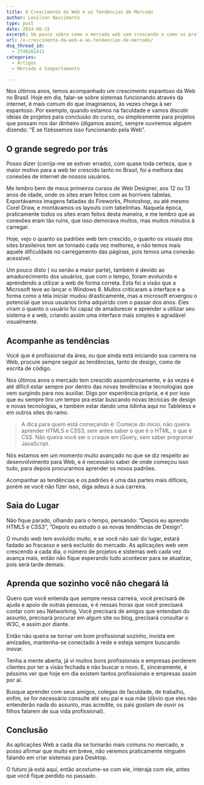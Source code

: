 ```yaml
---
title: O Crescimento da Web e as Tendências de Mercado
author: Lenilson Nascimento
type: post
date: 2014-06-15
excerpt: Um pouco sobre como o mercado web vem crescendo e como os profissionais devem sempre acompanhar este crescimento e suas as tendências.
url: /o-crescimento-da-web-e-as-tendencias-de-mercado/
dsq_thread_id:
  - 2740261411
categories:
  - Artigos
  - Mercado e Comportamento

---
```

Nos últimos anos, temos acompanhado um crescimento espantoso da Web no Brasil. Hoje em dia, falar-se sobre sistemas funcionando através da internet, é mais comum do que imaginamos, às vezes chega à ser espantoso. Por exemplo, quando estamos na faculdade e vamos discutir ideias de projetos para conclusão do curso, ou simplesmente para projetos que possam nos dar dinheiro (digamos assim), sempre ouviremos alguém dizendo: &#8220;E se fizéssemos isso funcionando pela Web&#8221;.

## O grande segredo por trás

Posso dizer (corrija-me se estiver errado), com quase toda certeza, que o maior motivo para a web ter crescido tanto no Brasil, foi a melhora das conexões de internet de nossos usuários.

Me lembro bem de meus primeiros cursos de Web Designer, aos 12 ou 13 anos de idade, onde os sites eram feitos com as horríveis tabelas. Exportávamos imagens fatiadas do Fireworks, Photoshop, ou até mesmo Corel Draw, e montávamos os layouts com tabelinhas. Naquela época, praticamente todos os sites eram feitos desta maneira, e me lembro que as conexões eram tão ruins, que isso demorava muitos, mas muitos minutos à carregar.

Hoje, vejo o quanto os padrões web tem crescido, o quanto os visuais dos sites brasileiros tem se tornado cada vez melhores, e não temos mais aquele dificuldade no carregamento das páginas, pois temos uma conexão acessível.

Um pouco disto ( ou senão a maior parte), também é devido ao amadurecimento dos usuários, que com o tempo, foram evoluindo e aprendendo a utilizar a web de forma correta. Esta foi a visão que a Microsoft teve ao lançar o Windows 8. Muitos criticaram a interface e a forma como a tela iniciar mudou drasticamente, mas a microsoft enxergou o potencial que seus usuários tinha adquirido com o passar dos anos. Eles viram o quanto o usuário foi capaz de amadurecer e aprender a utilizar seu sistema e a web, criando assim uma interface mais simples e agradável visualmente.

## Acompanhe as tendências

Você que é profissional da área, ou que ainda está iniciando sua carreira na Web, procure sempre seguir as tendências, tanto de design, como de escrita de código.

Nos últimos anos o mercado tem crescido assombrosamente, e às vezes é até difícil estar sempre por dentro das novas tendências e tecnologias que vem surgindo para nos auxiliar. Digo por experiência própria, e é por isso que eu sempre tiro um tempo pra estar buscando novas técnicas de design e novas tecnologias, e também estar dando uma lidinha aqui no Tableless e em outros sites do ramo.

> A dica para quem está começando é: Comece do início, não queira aprender HTML5 e CSS3, sem antes saber o que é o HTML, o que é CSS. Não queira você ser o craque em jQuery, sem saber programar JavaScript.

Nós estamos em um momento muito avançado no que se diz respeito ao desenvolvimento para Web, e é necessário saber de onde começou isso tudo, para depois procurarmos aprender os novos padrões.

Acompanhar as tendências e os padrões é uma das partes mais difíceis, porém se você não fizer isso, diga adeus à sua carreira.

## Saia do Lugar

Não fique parado, olhando para o tempo, pensando: &#8220;Depois eu aprendo HTML5 e CSS3&#8221;, &#8220;Depois eu estudo o as novas tendências de Design&#8221;.

O mundo web tem evoluído muito, e se você não sair do lugar, estará fadado ao fracasso e será excluído do mercado. As aplicações web vem crescendo a cada dia, o número de projetos e sistemas web cada vez avança mais, então não fique esperando tudo acontecer para se atualizar, pois será tarde demais.

## Aprenda que sozinho você não chegará lá

Quero que você entenda que sempre nessa carreira, você precisará de ajuda e apoio de outras pessoas, e é nessas horas que você precisará contar com seu Networking. Você precisará de amigos que entendam do assunto, precisará procurar em algum site ou blog, precisará consultar o W3C, e assim por diante.

Então não queira se tornar um bom profissional sozinho, invista em amizades, mantenha-se conectado à rede e esteja sempre buscando inovar.

Tenha a mente aberta, já vi muitos bons profissionais e empresas perderem clientes por ter a visão fechada e não buscar o novo. E, sinceramente, é péssimo ver que hoje em dia existem tantos profissionais e empresas assim por aí.

Busque aprender com seus amigos, colegas de faculdade, de trabalho, enfim, se for necessário consulte até seu pai e sua mãe (óbvio que eles não entenderão nada do assunto, mas acredite, os pais gostam de ouvir os filhos falarem de sua vida profissional).

## Conclusão

As aplicações Web a cada dia se tornarão mais comuns no mercado, e posso afirmar que muito em breve, não veremos praticamente ninguém falando em criar sistemas para Desktop.

O futuro já está aqui, então acostume-se com ele, interaja com ele, antes que você fique perdido no passado.